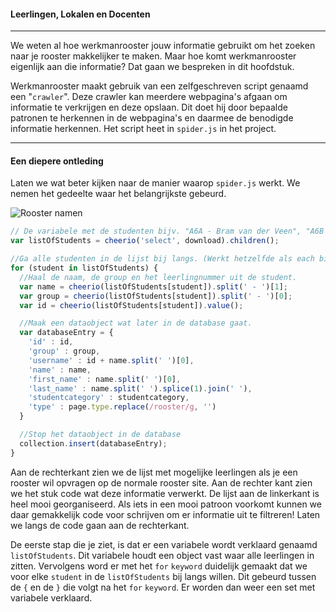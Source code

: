 #### Leerlingen, Lokalen en Docenten
---
We weten al hoe werkmanrooster jouw informatie gebruikt om het zoeken naar je rooster makkelijker te maken. Maar hoe komt werkmanrooster eigenlijk aan die informatie? Dat gaan we bespreken in dit hoofdstuk.

Werkmanrooster maakt gebruik van een zelfgeschreven script genaamd een "`crawler`". Deze crawler kan meerdere webpagina's afgaan om informatie te verkrijgen en deze opslaan. Dit doet hij door bepaalde patronen te herkennen in de webpagina's en daarmee de benodigde informatie herkennen. Het script heet in `spider.js` in het project.

---
#### Een diepere ontleding
Laten we wat beter kijken naar de manier waarop `spider.js` werkt.
We nemen het gedeelte waar het belangrijkste gebeurd.

![Rooster namen](http://i.imgur.com/89e4Y4M.png)

```javascript
// De variabele met de studenten bijv. "A6A - Bram van der Veen", "A6B - David Veenstra"
var listOfStudents = cheerio('select', download).children();

//Ga alle studenten in de lijst bij langs. (Werkt hetzelfde als each bij templates)
for (student in listOfStudents) {
  //Haal de naam, de group en het leerlingnummer uit de student.
  var name = cheerio(listOfStudents[student]).split(' - ')[1];
  var group = cheerio(listOfStudents[student]).split(' - ')[0];
  var id = cheerio(listOfStudents[student]).value();

  //Maak een dataobject wat later in de database gaat.
  var databaseEntry = {
    'id' : id,
    'group' : group,
    'username' : id + name.split(' ')[0],
    'name' : name,
    'first_name' : name.split(' ')[0],
    'last_name' : name.split(' ').splice(1).join(' '),
    'studentcategory' : studentcategory,
    'type' : page.type.replace(/rooster/g, '')
  }

  //Stop het dataobject in de database
  collection.insert(databaseEntry);
}
```
Aan de rechterkant zien we de lijst met mogelijke leerlingen als je een rooster wil opvragen op de normale rooster site. Aan de rechter kant zien we het stuk code wat deze informatie verwerkt. De lijst aan de linkerkant is heel mooi georganiseerd. Als iets in een mooi patroon voorkomt kunnen we daar gemakkelijk code voor schrijven om er informatie uit te filtreren! Laten we langs de code gaan aan de rechterkant.

De eerste stap die je ziet, is dat er een variabele wordt verklaard genaamd `listOfStudents`. Dit variabele houdt een object vast waar alle leerlingen in zitten. Vervolgens word er met het `for` `keyword` duidelijk gemaakt dat we voor elke `student` in de `listOfStudents` bij langs willen. Dit gebeurd tussen de `{` en de `}` die volgt na het `for` `keyword`. Er worden dan weer een set met variabele verklaard.
